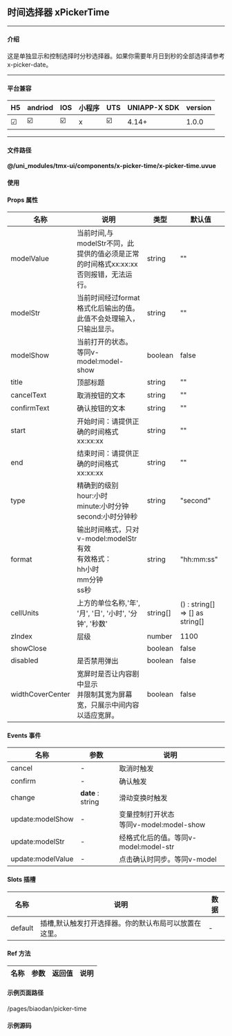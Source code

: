 
## 时间选择器 xPickerTime

***

#### 介绍

这是单独显示和控制选择时分秒选择器。如果你需要年月日到秒的全部选择请参考x-picker-date。

***

#### 平台兼容

| H5 | andriod | IOS | 小程序 | UTS | UNIAPP-X SDK | version |
| --- | --- | --- | --- | --- | --- | --- |
| ☑ | ☑️ | ☑️ | x | ☑️ | 4.14+ | 1.0.0 |

***

#### 文件路径

**@/uni_modules/tmx-ui/components/x-picker-time/x-picker-time.uvue**

#### 使用

<x-picker-time></x-picker-time>

#### Props 属性

| 名称 | 说明 | 类型 | 默认值 |
| ------ | ---- | ---- | ---- |
| modelValue | 当前时间,与modelStr不同，此提供的值必须是正常的时间格式xx:xx:xx<br>否则报错，无法运行。 | string | "" |
| modelStr | 当前时间经过format格式化后输出的值。<br>此值不会处理输入，只输出显示。 | string | "" |
| modelShow | 当前打开的状态。<br>等同v-model:model-show | boolean | false |
| title | 顶部标题 | string | "" |
| cancelText | 取消按钮的文本 | string | "" |
| confirmText | 确认按钮的文本 | string | "" |
| start | 开始时间：请提供正确的时间格式xx:xx:xx | string | "" |
| end | 结束时间：请提供正确的时间格式xx:xx:xx | string | "" |
| type | 精确到的级别<br>hour:小时<br>minute:小时分钟<br>second:小时分钟秒 | string | "second" |
| format | 输出时间格式，只对v-model:modelStr有效<br>有效格式：<br>hh小时<br>mm分钟<br>ss秒 | string | "hh:mm:ss" |
| cellUnits | 上方的单位名称,'年', '月', '日', '小时', '分钟', '秒数' | string[] | () : string[] => [] as string[] |
| zIndex | 层级 | number | 1100 |
| showClose |  | boolean | false |
| disabled | 是否禁用弹出 | boolean | false |
| widthCoverCenter | 宽屏时是否让内容剧中显示<br>并限制其宽为屏幕宽，只展示中间内容以适应宽屏。 | boolean | false |



#### Events 事件

| 名称 | 参数 | 说明 |
| ------ | ---- | ---- |
| cancel | - | 取消时触发 |
| confirm | - | 确认触发 |
| change | **date** : string | 滑动变换时触发 |
| update:modelShow | - | 变量控制打开状态<br>等同v-model:model-show |
| update:modelStr | - | 经格式化后的值。等同v-model:model-str |
| update:modelValue | - | 点击确认时同步。等同v-model |


#### Slots 插槽

| 名称 | 说明 | 数据 |
| ------ | ---- | ---- |
| default | 插槽,默认触发打开选择器。你的默认布局可以放置在这里。 | - |


#### Ref 方法

| 名称 | 参数 | 返回值 | 说明 |
| ------ | ---- | ---- | ---- |


#### 示例页面路径

/pages/biaodan/picker-time

#### 示例源码

<template>
	<!-- #ifdef APP -->
	<scroll-view style="flex:1">
	<!-- #endif -->
	<!-- #ifdef MP-WEIXIN -->
	<page-meta :page-style="`background-color:${xThemeConfigBgColor}`">
		<navigation-bar :background-color="xThemeConfigNavBgColor" :front-color="xThemeConfigNavFontColor"></navigation-bar>
	</page-meta>
	<!-- #endif -->
		<x-sheet>
			<x-text font-size="18" class=" text-weight-b mb-8">时间选择器 PickerTime</x-text>
			<x-text color="#999999" >这是单独显示和控制选择时分秒选择器。如果你需要年月日到秒的全部选择请参考x-picker-date。</x-text>
		</x-sheet>

		<x-sheet>
			<x-picker-time start="08:00:00" end="20:30:30" v-model="nowVal" v-model:model-str="date" format="hh时mm分ss秒">
				<x-button :block="true">打开时间</x-button>
			</x-picker-time>

			<x-sheet :margin="['0','12']" dark-color="#333">
				<x-text color="#999999">选中的值：{{nowVal}}</x-text>
				<x-text color="#999999">经format的值：{{date}}</x-text>
			</x-sheet>
		</x-sheet>
		<x-sheet>
			<x-button skin='thin' :block="true"  @click="nowVal = '12:14:30'">赋值12:14:30</x-button>
		</x-sheet>
	
	<!-- #ifdef APP -->
	</scroll-view>
	<!-- #endif -->
</template>

<script lang="ts">
	export default {
		data() {

			return {
				date: "",
				nowVal: "10:00:01"

			};
		},
		methods: {

		},
	}
</script>

<style lang="scss">

</style>
		
